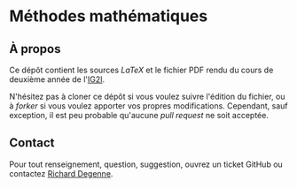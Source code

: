 Méthodes mathématiques
======================

À propos
--------

Ce dépôt contient les sources *LaTeX* et le fichier PDF rendu du cours de deuxième année de l'[IG2I](http://www.ig2i.fr).

N'hésitez pas à cloner ce dépôt si vous voulez suivre l'édition du fichier, ou à *forker* si vous voulez apporter vos propres modifications. Cependant, sauf exception, il est peu probable qu'aucune *pull request* ne soit acceptée.

Contact
-------

Pour tout renseignement, question, suggestion, ouvrez un ticket GitHub ou contactez [Richard Degenne](mailto:richdeg2@gmail.com).
